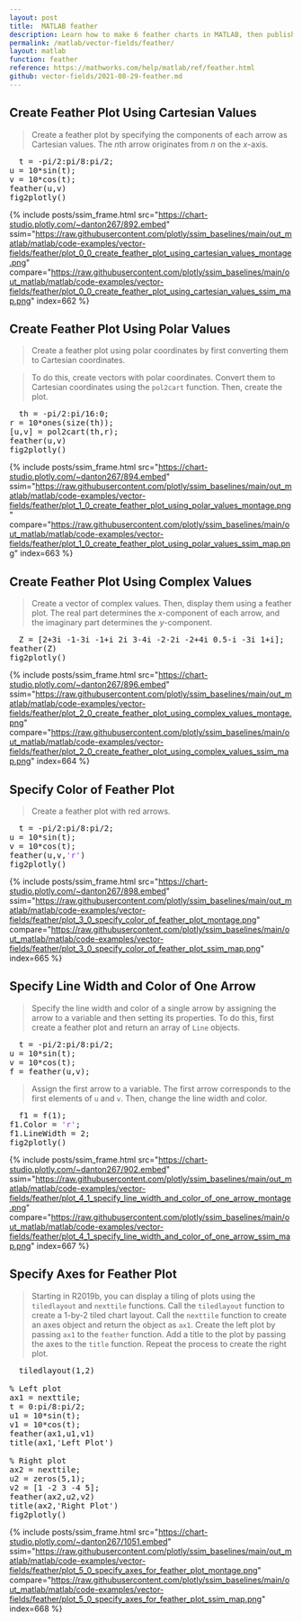 ```yaml
---
layout: post
title:  MATLAB feather
description: Learn how to make 6 feather charts in MATLAB, then publish them to the Web with Plotly.
permalink: /matlab/vector-fields/feather/
layout: matlab
function: feather
reference: https://mathworks.com/help/matlab/ref/feather.html
github: vector-fields/2021-08-29-feather.md
---
```


## Create Feather Plot Using Cartesian Values

> Create a feather plot by specifying the components of each arrow as Cartesian values. The *n*th arrow originates from *n* on the *x*-axis.

<pre class="mcode">
  t = -pi/2:pi/8:pi/2;
u = 10*sin(t);
v = 10*cos(t);
feather(u,v)
fig2plotly()
</pre>

{% include posts/ssim_frame.html 
  src="https://chart-studio.plotly.com/~danton267/892.embed" 
  ssim="https://raw.githubusercontent.com/plotly/ssim_baselines/main/out_matlab/matlab/code-examples/vector-fields/feather/plot_0_0_create_feather_plot_using_cartesian_values_montage.png" 
  compare="https://raw.githubusercontent.com/plotly/ssim_baselines/main/out_matlab/matlab/code-examples/vector-fields/feather/plot_0_0_create_feather_plot_using_cartesian_values_ssim_map.png" 
  index=662
%}



<!--------------------- EXAMPLE BREAK ------------------------->

## Create Feather Plot Using Polar Values

> Create a feather plot using polar coordinates by first converting them to Cartesian coordinates. 

> To do this, create vectors with polar coordinates. Convert them to Cartesian coordinates using the `pol2cart` function. Then, create the plot.

<pre class="mcode">
  th = -pi/2:pi/16:0;
r = 10*ones(size(th));
[u,v] = pol2cart(th,r);
feather(u,v)
fig2plotly()
</pre>

{% include posts/ssim_frame.html 
  src="https://chart-studio.plotly.com/~danton267/894.embed" 
  ssim="https://raw.githubusercontent.com/plotly/ssim_baselines/main/out_matlab/matlab/code-examples/vector-fields/feather/plot_1_0_create_feather_plot_using_polar_values_montage.png" 
  compare="https://raw.githubusercontent.com/plotly/ssim_baselines/main/out_matlab/matlab/code-examples/vector-fields/feather/plot_1_0_create_feather_plot_using_polar_values_ssim_map.png" 
  index=663
%}



<!--------------------- EXAMPLE BREAK ------------------------->

## Create Feather Plot Using Complex Values

> Create a vector of complex values. Then, display them using a feather plot. The real part determines the *x*-component of each arrow, and the imaginary part determines the *y*-component.

<pre class="mcode">
  Z = [2+3i -1-3i -1+i 2i 3-4i -2-2i -2+4i 0.5-i -3i 1+i];
feather(Z)
fig2plotly()
</pre>

{% include posts/ssim_frame.html 
  src="https://chart-studio.plotly.com/~danton267/896.embed" 
  ssim="https://raw.githubusercontent.com/plotly/ssim_baselines/main/out_matlab/matlab/code-examples/vector-fields/feather/plot_2_0_create_feather_plot_using_complex_values_montage.png" 
  compare="https://raw.githubusercontent.com/plotly/ssim_baselines/main/out_matlab/matlab/code-examples/vector-fields/feather/plot_2_0_create_feather_plot_using_complex_values_ssim_map.png" 
  index=664
%}



<!--------------------- EXAMPLE BREAK ------------------------->

## Specify Color of Feather Plot

> Create a feather plot with red arrows.

<pre class="mcode">
  t = -pi/2:pi/8:pi/2;
u = 10*sin(t);
v = 10*cos(t);
feather(u,v,<span style='color:#A020F0'>'r'</span>)
fig2plotly()
</pre>

{% include posts/ssim_frame.html 
  src="https://chart-studio.plotly.com/~danton267/898.embed" 
  ssim="https://raw.githubusercontent.com/plotly/ssim_baselines/main/out_matlab/matlab/code-examples/vector-fields/feather/plot_3_0_specify_color_of_feather_plot_montage.png" 
  compare="https://raw.githubusercontent.com/plotly/ssim_baselines/main/out_matlab/matlab/code-examples/vector-fields/feather/plot_3_0_specify_color_of_feather_plot_ssim_map.png" 
  index=665
%}



<!--------------------- EXAMPLE BREAK ------------------------->

## Specify Line Width and Color of One Arrow

> Specify the line width and color of a single arrow by assigning the arrow to a variable and then setting its properties. To do this, first create a feather plot and return an array of `Line` objects.

<pre>
  t = -pi/2:pi/8:pi/2;
u = 10*sin(t);
v = 10*cos(t);
f = feather(u,v);
</pre>

> Assign the first arrow to a variable. The first arrow corresponds to the first elements of `u` and `v`. Then, change the line width and color.

<pre class="mcode">
  f1 = f(1);
f1.Color = <span style='color:#A020F0'>'r'</span>;
f1.LineWidth = 2;
fig2plotly()
</pre>

{% include posts/ssim_frame.html 
  src="https://chart-studio.plotly.com/~danton267/902.embed" 
  ssim="https://raw.githubusercontent.com/plotly/ssim_baselines/main/out_matlab/matlab/code-examples/vector-fields/feather/plot_4_1_specify_line_width_and_color_of_one_arrow_montage.png" 
  compare="https://raw.githubusercontent.com/plotly/ssim_baselines/main/out_matlab/matlab/code-examples/vector-fields/feather/plot_4_1_specify_line_width_and_color_of_one_arrow_ssim_map.png" 
  index=667
%}



<!--------------------- EXAMPLE BREAK ------------------------->

## Specify Axes for Feather Plot

> Starting in R2019b, you can display a tiling of plots using the `tiledlayout` and `nexttile` functions. Call the `tiledlayout` function to create a 1-by-2 tiled chart layout. Call the `nexttile` function to create an axes object and return the object as `ax1`. Create the left plot by passing `ax1` to the `feather` function. Add a title to the plot by passing the axes to the `title` function. Repeat the process to create the right plot.

<pre class="mcode">
  tiledlayout(1,2)

% Left plot
ax1 = nexttile;
t = 0:pi/8:pi/2;
u1 = 10*sin(t);
v1 = 10*cos(t);
feather(ax1,u1,v1)
title(ax1,'Left Plot')

% Right plot
ax2 = nexttile;
u2 = zeros(5,1);
v2 = [1 -2 3 -4 5];
feather(ax2,u2,v2)
title(ax2,'Right Plot')
fig2plotly()
</pre>

{% include posts/ssim_frame.html 
  src="https://chart-studio.plotly.com/~danton267/1051.embed" 
  ssim="https://raw.githubusercontent.com/plotly/ssim_baselines/main/out_matlab/matlab/code-examples/vector-fields/feather/plot_5_0_specify_axes_for_feather_plot_montage.png" 
  compare="https://raw.githubusercontent.com/plotly/ssim_baselines/main/out_matlab/matlab/code-examples/vector-fields/feather/plot_5_0_specify_axes_for_feather_plot_ssim_map.png" 
  index=668
%}



<!--------------------- EXAMPLE BREAK ------------------------->

